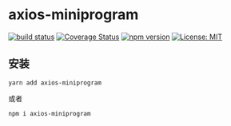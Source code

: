 # axios-miniprogram

[![build status](https://travis-ci.com/early-autumn/axios-miniprogram.svg?branch=master)](https://travis-ci.org/early-autumn/axios-miniprogram)
[![Coverage Status](https://coveralls.io/repos/github/early-autumn/axios-miniprogram/badge.svg?branch=master)](https://coveralls.io/github/early-autumn/axios-miniprogram?branch=master)
[![npm version](https://badge.fury.io/js/axios-miniprogram.svg)](https://badge.fury.io/js/axios-miniprogram)
[![License: MIT](https://img.shields.io/badge/License-MIT-brightgreen.svg)](https://opensource.org/licenses/MIT)

## 安装

`
yarn add axios-miniprogram
`

或者

`
npm i axios-miniprogram
`
